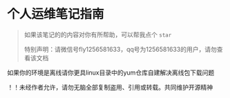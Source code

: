 # 个人运维笔记指南
> 如果该笔记的的内容对你有所帮助，可以帮我点个 `star`
>
> 特别声明：请微信号fly1256581633，qq号为1256581633的用户，请勿查看该文档

如果你的环境是离线请你更具linux目录中的yum仓库自建解决离线包下载问题



！！未经作者允许，请勿无脑全部复制盗用、引用或转载。共同维护开源精神
